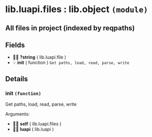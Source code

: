 # lib.luapi.files : lib.object `(module)`

## All files in project (indexed by reqpaths)

## Fields

- 👨‍👦 **?string** ( lib.luapi.file )
- 💡 **init** ( function )
	`Get paths, load, read, parse, write`

## Details

### init `(function)`

Get paths, load, read, parse, write

Arguments:

- 👨‍👦 **self** ( lib.luapi.files )
- 👨‍👦 **luapi** ( lib.luapi )
